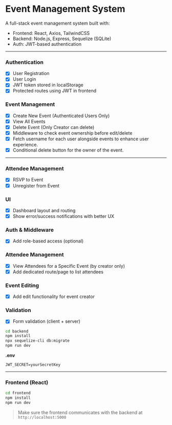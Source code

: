 # Event Management System

A full-stack event management system built with:

- Frontend: React, Axios, TailwindCSS  
- Backend: Node.js, Express, Sequelize (SQLite)  
- Auth: JWT-based authentication

---



### Authentication
- [x] User Registration
- [x] User Login
- [x] JWT token stored in localStorage
- [x] Protected routes using JWT in frontend

### Event Management
- [x] Create New Event (Authenticated Users Only)
- [x] View All Events
- [x] Delete Event (Only Creator can delete)
- [x] Middleware to check event ownership before edit/delete
- [x] Fetch username for each user alongside events to enhance user experience.
- [x] Conditional delete button for the owner of the event.

---
### Attendee Management
- [x] RSVP to Event
- [x] Unregister from Event

### UI
- [x] Dashboard layout and routing
- [x] Show error/success notifications with better UX

### Auth & Middleware
- [x] Add role-based access (optional)

 ### Attendee Management
- [x] View Attendees for a Specific Event (by creator only)
- [x] Add dedicated route/page to list attendees

### Event Editing
- [x] Add edit functionality for event creator

### Validation
- [x] Form validation (client + server)


```bash
cd backend
npm install
npx sequelize-cli db:migrate
npm run dev
```

**.env**
```env
JWT_SECRET=yourSecretKey
```

---

### Frontend (React)

```bash
cd frontend
npm install
npm run dev
```

> Make sure the frontend communicates with the backend at `http://localhost:5000`
